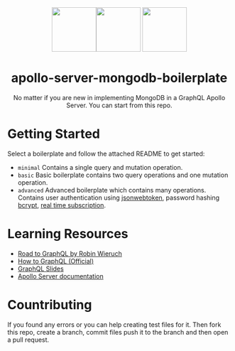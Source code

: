 <div align="center"><a href="https://graphql.org"><img src="https://upload.wikimedia.org/wikipedia/commons/thumb/1/17/GraphQL_Logo.svg/2048px-GraphQL_Logo.svg.png" width="100" /></a><a href="https://mongodb.com"><img src="https://cdn.iconscout.com/icon/free/png-256/mongodb-3629612-3032310.png" width="100" /></a> <a href="https://www.apollographql.com/"><img src="https://iconape.com/wp-content/files/ke/21383/svg/apollo-graphql-compact.svg" width="100" /></a>
<br /> <h1>apollo-server-mongodb-boilerplate</h1>
<p>No matter if you are new in implementing MongoDB in a GraphQL Apollo Server. You can start from this repo.</p>
</div>


# Getting Started

Select a boilerplate and follow the attached README to get started:
 - ```minimal``` Contains a single query and mutation operation.
 - ```basic``` Basic boilerplate contains two query operations and one mutation operation.
 - ```advanced``` Advanced boilerplate which contains many operations. Contains user authentication using [jsonwebtoken](https://www.npmjs.com/package/jsonwebtoken), password hashing [bcrypt](https://www.npmjs.com/package/bcrypt), [real time subscription](https://www.apollographql.com/docs/react/data/subscriptions/).

# Learning Resources
- [Road to GraphQL by Robin Wieruch](https://www.pdfdrive.com/the-road-to-learn-react-e126679589.html) 
- [How to GraphQL (Official)](https://www.howtographql.com/basics/0-introduction/)
- [GraphQL Slides](https://bit.ly/3ijGMDQ)
- [Apollo Server documentation](https://www.apollographql.com/docs/apollo-server/)

# Countributing
If you found any errors or you can help creating test files for it. Then fork this repo, create a branch, commit files push it to the branch and then open a pull request. 